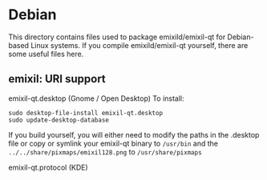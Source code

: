 
Debian
====================
This directory contains files used to package emixild/emixil-qt
for Debian-based Linux systems. If you compile emixild/emixil-qt yourself, there are some useful files here.

## emixil: URI support ##


emixil-qt.desktop  (Gnome / Open Desktop)
To install:

	sudo desktop-file-install emixil-qt.desktop
	sudo update-desktop-database

If you build yourself, you will either need to modify the paths in
the .desktop file or copy or symlink your emixil-qt binary to `/usr/bin`
and the `../../share/pixmaps/emixil128.png` to `/usr/share/pixmaps`

emixil-qt.protocol (KDE)

